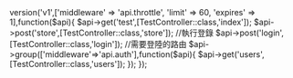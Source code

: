 <?php

use App\Http\Controllers\TestController;

$api = app('Dingo\Api\Routing\Router');
//api.throttle 訪問節流
$api->version('v1',['middleware' => 'api.throttle', 'limit' => 60, 'expires' => 1],function($api){
   $api->get('test',[TestController::class,'index']);
$api->post('store',[TestController::class,'store']);
//執行登錄
$api->post('login',[TestController::class,'login']);
//需要登陸的路由
$api->group(['middleware'=>'api.auth'],function($api){
    $api->get('users',[TestController::class,'users']);

});
});
